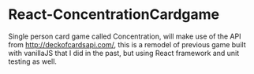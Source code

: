 # React-ConcentrationCardgame
Single person card game called Concentration, will make use of the API from http://deckofcardsapi.com/, this is a remodel of previous game built with vanillaJS that I did in the past, but using React framework and unit testing as well.

